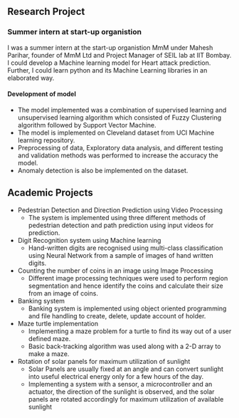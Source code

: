 ## Research Project
### Summer intern at start-up organistion
I was a summer intern at the start-up organistion MmM under Mahesh Parihar, founder of MmM Ltd and Project Manager of SEIL lab at IIT Bombay. 
I could develop a Machine learning model for Heart attack prediction. Further, I could learn python and its Machine Learning libraries in an elaborated way.
#### Development of model
* The model implemented was a combination of supervised learning and unsupervised learning algorithm which consisted of Fuzzy Clustering algorithm followed by Support Vector Machine.
* The model is implemented on Cleveland dataset from UCI Machine learning repository.
* Preprocessing of data, Exploratory data analysis, and different testing and validation methods was performed to increase the accuracy the model.
* Anomaly detection is also be implemented on the dataset.

## Academic Projects
* Pedestrian Detection and Direction Prediction using Video Processing
  * The system is implemented using three different methods of pedestrian detection and path prediction using input videos for prediction.
* Digit Recognition system using Machine learning
  * Hand-written digits are recognised using multi-class classification using Neural Network from a sample of images of hand written digits.
* Counting the number of coins in an image using Image Processing
  * Different image processing techniques were used to perform region segmentation and hence identify the coins and calculate their size from an image of coins.
* Banking system
  * Banking system is implemented using object oriented programming and file handling to create, delete, update account of holder.
* Maze turtle implementation
  * Implementing a maze problem for a turtle to find its way out of a user defined maze.
  * Basic back-tracking algorithm was used along with a 2-D array to make a maze.
* Rotation of solar panels for maximum utilization of sunlight
  * Solar Panels are usually fixed at an angle and can convert sunlight into useful electrical energy only for a few hours of the day.
  * Implementing a system with a sensor, a microcontroller and an actuator, the direction of the sunlight is observed, and the solar panels are rotated accordingly for maximum utilization of available sunlight

